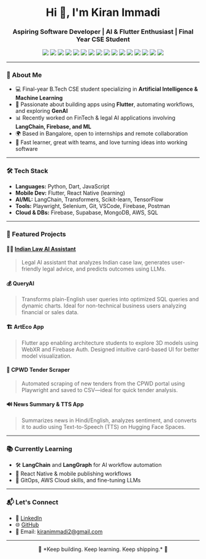 <h1 align="center">Hi 👋, I'm Kiran Immadi</h1>
<h3 align="center">Aspiring Software Developer | AI & Flutter Enthusiast | Final Year CSE Student</h3>

<p align="center">
  <img src="https://img.shields.io/badge/Code-Flutter-blue?style=flat&logo=flutter" />
  <img src="https://img.shields.io/badge/Code-Dart-0175C2?style=flat&logo=dart" />
  <img src="https://img.shields.io/badge/Code-Python-yellow?style=flat&logo=python" />
  <img src="https://img.shields.io/badge/Code-Firebase-orange?style=flat&logo=firebase" />
  <img src="https://img.shields.io/badge/AI-TensorFlow-FF6F00?style=flat&logo=tensorflow" />
  <img src="https://img.shields.io/badge/AI-LangChain-009485?style=flat&logo=openai" />
  <img src="https://img.shields.io/badge/Tech-GenAI-purple?style=flat&logo=openai" />
  <img src="https://img.shields.io/badge/Cloud-AWS-232F3E?style=flat&logo=amazonaws" />
  <img src="https://img.shields.io/badge/Database-MongoDB-47A248?style=flat&logo=mongodb" />
  <img src="https://img.shields.io/badge/Database-SQL-003B57?style=flat&logo=postgresql" />
  <img src="https://img.shields.io/badge/Framework-Streamlit-FF4B4B?style=flat&logo=streamlit" />
  <img src="https://img.shields.io/badge/Workflow-N8N-orange?style=flat&logo=n8n" />
  <img src="https://img.shields.io/badge/Data-Pandas-150458?style=flat&logo=pandas" />
  <img src="https://img.shields.io/badge/Data-Numpy-013243?style=flat&logo=numpy" />
  <img src="https://img.shields.io/badge/Tool-PowerBI-F2C811?style=flat&logo=powerbi" />
  <img src="https://img.shields.io/badge/IDE-VSCode-007ACC?style=flat&logo=visualstudiocode" />
</p>

---

### 🌟 About Me

- 💻 Final-year B.Tech CSE student specializing in **Artificial Intelligence & Machine Learning**
- 🔧 Passionate about building apps using **Flutter**, automating workflows, and exploring **GenAI**
- 📊 Recently worked on FinTech & legal AI applications involving **LangChain, Firebase, and ML**
- 🌍 Based in Bangalore, open to internships and remote collaboration
- 🚀 Fast learner, great with teams, and love turning ideas into working software

---

### 🛠️ Tech Stack

- **Languages:** Python, Dart, JavaScript
- **Mobile Dev:** Flutter, React Native (learning)
- **AI/ML:** LangChain, Transformers, Scikit-learn, TensorFlow
- **Tools:** Playwright, Selenium, Git, VSCode, Firebase, Postman
- **Cloud & DBs:** Firebase, Supabase, MongoDB, AWS, SQL

---

### 🚀 Featured Projects

#### 🧑‍⚖️ [Indian Law AI Assistant](https://github.com/kiranimmadi2/Indian-law-AI-assistant)
> Legal AI assistant that analyzes Indian case law, generates user-friendly legal advice, and predicts outcomes using LLMs.

#### 💰 QueryAI 
> Transforms plain-English user queries into optimized SQL queries and dynamic charts. Ideal for non-technical business users analyzing financial or sales data.

#### 🏗️ ArtEco App
> Flutter app enabling architecture students to explore 3D models using WebXR and Firebase Auth. Designed intuitive card-based UI for better model visualization.

#### 📄 CPWD Tender Scraper
> Automated scraping of new tenders from the CPWD portal using Playwright and saved to CSV—ideal for quick tender analysis.

#### 🔊 News Summary & TTS App
> Summarizes news in Hindi/English, analyzes sentiment, and converts it to audio using Text-to-Speech (TTS) on Hugging Face Spaces.

---

### 📚 Currently Learning

- 🛠️ **LangChain** and **LangGraph** for AI workflow automation
- 📱 React Native & mobile publishing workflows
- 🧠 GitOps, AWS Cloud skills, and fine-tuning LLMs

---

### 📬 Let's Connect

- 💼 [LinkedIn](https://linkedin.com/in/kiran-immadi)
- 🌐 [GitHub](https://github.com/kiranimmadi2)
- 📧 Email: kiranimmadi2@gmail.com

---

<p align="center">
  🚀 *Keep building. Keep learning. Keep shipping.* 🚀
</p>

